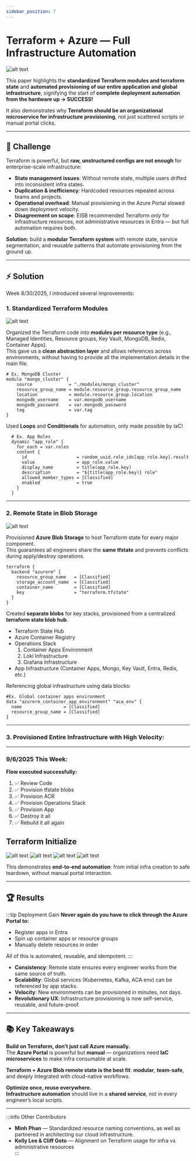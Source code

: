 ```yaml
---
sidebar_position: 7
---
```


# Terraform + Azure — Full Infrastructure Automation

![alt text](image-1.png)

This paper highlights the **standardized Terraform modules and terraform state** and **automated provisioning of our entire application and global infrastructure**, signifying the start of **complete deployment automation from the hardware up → SUCCESS!**

It also demonstrates why **Terraform should be an organizational microservice for infrastructure provisioning**, not just scattered scripts or manual portal clicks.

---

## 🚩 Challenge

Terraform is powerful, but **raw, unstructured configs are not enough** for enterprise-scale infrastructure:

- **State management issues**: Without remote state, multiple users drifted into inconsistent infra states.
- **Duplication & inefficiency**: Hardcoded resources repeated across teams and projects.
- **Operational overhead**: Manual provisioning in the Azure Portal slowed down deployment velocity.
- **Disagreement on scope**: EISB recommended Terraform _only_ for infrastructure resources, not administrative resources in Entra — but full automation requires both.

**Solution:** build a **modular Terraform system** with remote state, service segmentation, and reusable patterns that automate provisioning from the ground up.

---

## ⚡ Solution

Week 8/30/2025, I introduced several improvements:

### 1. Standardized Terraform Modules

![alt text](image-3.png)

Organized the Terraform code into **modules per resource type** (e.g., Managed Identities, Resource groups, Key Vault, MongoDB, Redis, Container Apps).  
This gave us a **clean abstraction layer** and allows references across environments, without having to provide all the implementation details in the main file.

```hcl
# Ex. MongoDB Cluster
module "mongo_cluster" {
    source              = "./modules/mongo_cluster"
    resource_group_name = module.resource_group.resource_group_name
    location            = module.resource_group.location
    mongodb_username    = var.mongodb_username
    mongodb_password    = var.mongodb_password
    tag                 = var.tag
}
```

Used **Loops** and **Conditionals** for automation, only made possible by IaC!

```hcl
  # Ex. App Roles
  dynamic "app_role" {
    for_each = var.roles
    content {
      id                   = random_uuid.role_ids[app_role.key].result
      value                = app_role.value
      display_name         = title(app_role.key)
      description          = "${title(app_role.key)} role"
      allowed_member_types = [Classified]
      enabled              = true
    }
  }
```

---

### 2. Remote State in Blob Storage

![alt text](image-5.png)

Provisioned **Azure Blob Storage** to host Terraform state for every major component.  
This guarantees all engineers share the **same tfstate** and prevents conflicts during apply/destroy operations.

```hcl
terraform {
  backend "azurerm" {
    resource_group_name   = [Classified]
    storage_account_name  = [Classified]
    container_name        = [Classified]
    key                   = "terraform.tfstate"
  }
}
```

Created **separate blobs** for key stacks, provisioned from a centralized **terraform state blob hub**.

- Terraform State Hub
- Azure Container Registry
- Operations Stack
  1. Container Apps Environment
  2. Loki Infrastructure
  3. Grafana Infrastructure
- App Infrastructure (Container Apps, Mongo, Key Vault, Entra, Redis, etc.)

Referencing global infrastructure using data blocks:

```hcl
#Ex. Global container apps environment
data "azurerm_container_app_environment" "aca_env" {
  name                = [Classified]
  resource_group_name = [Classified]
}
```

---

### 3. Provisioned Entire Infrastructure with High Velocity:

---

### 9/6/2025 This Week:

**Flow executed successfully:**

1. ✅ Review Code
2. ✅ Provision tfstate blobs
3. ✅ Provision ACR
4. ✅ Provision Operations Stack
5. ✅ Provision App
6. ✅ Destroy it all
7. ✅ Rebuild it all again

## Terraform Initialize

![alt text](image-6.png)
![alt text](image-7.png)
![alt text](image-8.png)
![alt text](image-9.png)

This demonstrates **end-to-end automation**: from initial infra creation to safe teardown, without manual portal interaction.

---

## 🏆 Results

:::tip Deployment Gain
**Never again do you have to click through the Azure Portal to:**

- Register apps in Entra
- Spin up container apps or resource groups
- Manually delete resources in order

All of this is automated, reusable, and idempotent.
:::

- **Consistency**: Remote state ensures every engineer works from the same source of truth.
- **Scalability**: Global services (Kubernetes, Kafka, ACA env) can be referenced by app stacks.
- **Velocity**: New environments can be provisioned in minutes, not days.
- **Revolutionary UX**: Infrastructure provisioning is now self-service, reusable, and future-proof.

---

## 📚 Key Takeaways

**Build on Terraform, don’t just call Azure manually.**  
The **Azure Portal** is powerful but **manual** — organizations need **IaC microservices** to make infra consumable at scale.

**Terraform + Azure Blob remote state is the best fit**: **modular**, **team-safe**, and deeply integrated with cloud-native workflows.

**Optimize once, reuse everywhere.**  
**Infrastructure automation** should live in a **shared service**, not in every engineer’s local scripts.

---

:::info Other Contributors

- **Minh Phan** — Standardized resource naming conventions, as well as partnered in architecting our cloud infrastructure.
- **Kelly Lee & Cliff Goto** — Alignment on Terraform usage for infra vs administrative resources  
  :::
